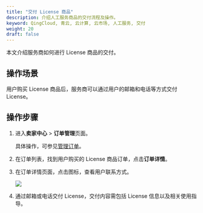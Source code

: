 ```yaml
---
title: "交付 License 商品"
description: 介绍人工服务商品的交付流程及操作。
keyword: QingCloud, 青云, 云计算, 云市场, 人工服务, 交付
weight: 20
draft: false
---
```


本文介绍服务商如何进行 License 商品的交付。

## 操作场景

用户购买 License 商品后，服务商可以通过用户的邮箱和电话等方式交付 License。

## 操作步骤

1. 进入**卖家中心** > **订单管理**页面。

   具体操作，可参见[管理订单](../../order_mgt/)。

2. 在订单列表，找到用户购买的 License 商品订单，点击**订单详情**。

3. 在订单详情页面，点击图标，查看用户联系方式。

   ![](/appcenter/market/_images/delivery_license.png)

4. 通过邮箱或电话交付 License，交付内容需包括 License 信息以及相关使用指导。

